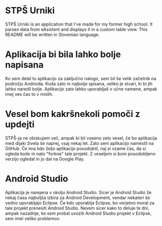 ﻿# STPŠ Urniki
STPŠ Urniki is an application that I've made for my former high school. It parses data from eAsistent and displays it in a custom table view. This README will be written in Slovenian language.

# Aplikacija bi bila lahko bolje napisana
Ko sem delal to aplikacijo za zaključno nalogo, sem bil še velik začetnik na področju Androida. Koda zato ni najbolje spisana, veliko je stvari, ki bi jih lahko naredil bolje. Aplikacijo zato lahko uporabljaš v učne namene, ampak imej ves čas to v mislih.

# Vesel bom kakršnekoli pomoči z updejti
STPŠ-ja ne obiskujem več, ampak bi bil vseeno zelo vesel, če bo aplikacija med dijaki živela še naprej, vsaj nekaj let. Zato sem aplikacijo namestil na GitHub. Če ima kdo željo aplikacijo posodobili, naj si vzame čas, da si ogleda kodo in nato "forkne" tale projekt. Z veseljem si bom posodobljeno verzijo ogledal in jo dal na Google Play.

# Android Studio
Aplikacija je narejena v okolju Android Studio. Sicer je Android Studio že nekaj časa najboljša izbira za Android Development, vendar nekateri še vedno uporabljajo Eclipse. Če kdo uporablja Eclipse, bo verjetno moral za tale projekt prenesiti Android Studio. Nevem sicer kako to deluje te dni, ampak nazadnje, ko sem probal uvoziti Android Studio projekt v Eclipse, sem imel veliko problemov.
